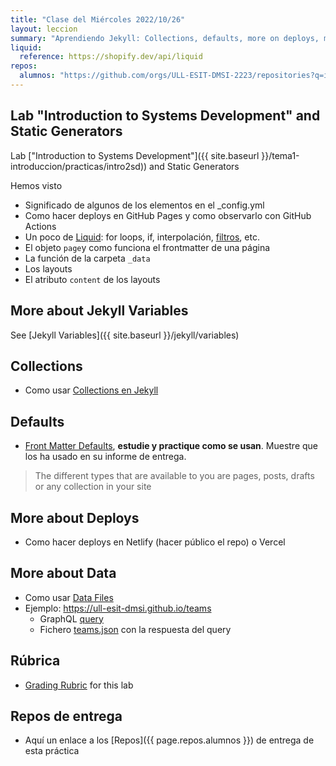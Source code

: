 ```yaml
---
title: "Clase del Miércoles 2022/10/26"
layout: leccion
summary: "Aprendiendo Jekyll: Collections, defaults, more on deploys, more on data, more on Liquid"
liquid:
  reference: https://shopify.dev/api/liquid
repos:
  alumnos: "https://github.com/orgs/ULL-ESIT-DMSI-2223/repositories?q=intro2sd"
---
```


## Lab "Introduction to Systems Development" and Static Generators

Lab ["Introduction to Systems Development"]({{ site.baseurl }}/tema1-introduccion/practicas/intro2sd))  and Static Generators


Hemos visto 

* Significado de algunos de los elementos en el _config.yml
* Como hacer deploys en GitHub Pages y como observarlo con GitHub Actions
* Un poco de [Liquid](page.liquid.reference): for loops, if, interpolación, [filtros](https://jekyllrb.com/docs/liquid/filters/), etc. 
* El objeto `page`y  como funciona el frontmatter de una página 
* La función de la carpeta `_data`
* Los layouts
* El atributo `content` de los layouts

## More about Jekyll Variables

See [Jekyll Variables]({{ site.baseurl }}/jekyll/variables)

## Collections

* Como usar [Collections en Jekyll](https://jekyllrb.com/docs/collections/)

## Defaults

* [Front Matter Defaults](https://jekyllrb.com/docs/configuration/front-matter-defaults/), 
**estudie y practique como se usan**. Muestre que los ha usado  en su informe de entrega.

> The different types that are available to you are pages, posts, drafts or any collection in your site

## More about Deploys

* Como hacer deploys en Netlify (hacer público el repo) o Vercel

## More about Data 

* Como usar [Data Files](https://jekyllrb.com/docs/datafiles/) 
* Ejemplo: <https://ull-esit-dmsi.github.io/teams>
  * GraphQL [query](https://ull-mii-sytws.github.io/temas/web/graphql-query-to-github-for-teams.html)
  * Fichero [teams.json](https://github.com/ULL-ESIT-DMSI/ull-esit-dmsi.github.io-source/blob/master/_data/teams.json) con la respuesta del query


## Rúbrica

* [Grading Rubric]({{site.baseurl}}/tema1-introduccion/practicas/intro2sd/intro2sd.html#rubrica) for this lab

## Repos de entrega

* Aquí un enlace a los [Repos]({{ page.repos.alumnos }}) de entrega de esta práctica
